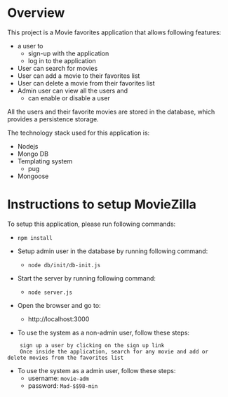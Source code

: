 # Overview
This project is a Movie favorites application that allows following features:
* a user to
    * sign-up with the application
    * log in to the application
* User can search for movies
* User can add a movie to their favorites list
* User can delete a movie from their favorites list
* Admin user can view all the users and
    * can enable or disable a user

All the users and their favorite movies are stored in the database, which provides a persistence storage.

The technology stack used for this application is:
* Nodejs
* Mongo DB
* Templating system
    * pug
* Mongoose


# Instructions to setup MovieZilla
To setup this application, please run following commands:
* `npm install`
* Setup admin user in the database by running following command:
    * `node db/init/db-init.js`
* Start the server by running following command:
    * `node server.js`
* Open the browser and go to:
    * http://localhost:3000

* To use the system as a non-admin user, follow these steps:
```
    sign up a user by clicking on the sign up link
    Once inside the application, search for any movie and add or delete movies from the favorites list 
```

* To use the system as a admin user, follow these steps:
    * username: `movie-adm`
    * password: `Mad-$$98-min`
